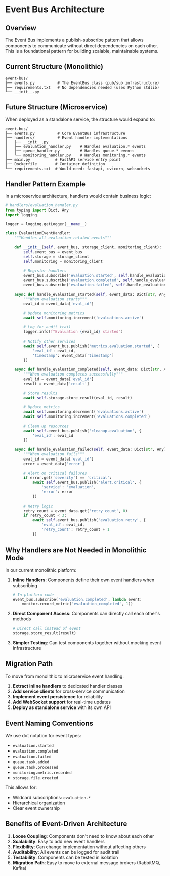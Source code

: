 # Event Bus Architecture

## Overview

The Event Bus implements a publish-subscribe pattern that allows components to communicate without direct dependencies on each other. This is a foundational pattern for building scalable, maintainable systems.

## Current Structure (Monolithic)

```
event-bus/
├── events.py          # The EventBus class (pub/sub infrastructure)
├── requirements.txt   # No dependencies needed (uses Python stdlib)
└── __init__.py
```

## Future Structure (Microservice)

When deployed as a standalone service, the structure would expand to:

```
event-bus/
├── events.py          # Core EventBus infrastructure
├── handlers/          # Event handler implementations
│   ├── __init__.py
│   ├── evaluation_handler.py    # Handles evaluation.* events
│   ├── queue_handler.py         # Handles queue.* events
│   └── monitoring_handler.py    # Handles monitoring.* events
├── main.py           # FastAPI service entry point
├── Dockerfile        # Container definition
└── requirements.txt  # Would need: fastapi, uvicorn, websockets
```

## Handler Pattern Example

In a microservice architecture, handlers would contain business logic:

```python
# handlers/evaluation_handler.py
from typing import Dict, Any
import logging

logger = logging.getLogger(__name__)

class EvaluationEventHandler:
    """Handles all evaluation-related events"""
    
    def __init__(self, event_bus, storage_client, monitoring_client):
        self.event_bus = event_bus
        self.storage = storage_client
        self.monitoring = monitoring_client
        
        # Register handlers
        event_bus.subscribe('evaluation.started', self.handle_evaluation_started)
        event_bus.subscribe('evaluation.completed', self.handle_evaluation_completed)
        event_bus.subscribe('evaluation.failed', self.handle_evaluation_failed)
    
    async def handle_evaluation_started(self, event_data: Dict[str, Any]):
        """When evaluation starts"""
        eval_id = event_data['eval_id']
        
        # Update monitoring metrics
        await self.monitoring.increment('evaluations.active')
        
        # Log for audit trail
        logger.info(f"Evaluation {eval_id} started")
        
        # Notify other services
        await self.event_bus.publish('metrics.evaluation.started', {
            'eval_id': eval_id,
            'timestamp': event_data['timestamp']
        })
    
    async def handle_evaluation_completed(self, event_data: Dict[str, Any]):
        """When evaluation completes successfully"""
        eval_id = event_data['eval_id']
        result = event_data['result']
        
        # Store results
        await self.storage.store_result(eval_id, result)
        
        # Update metrics
        await self.monitoring.decrement('evaluations.active')
        await self.monitoring.increment('evaluations.completed')
        
        # Clean up resources
        await self.event_bus.publish('cleanup.evaluation', {
            'eval_id': eval_id
        })
    
    async def handle_evaluation_failed(self, event_data: Dict[str, Any]):
        """When evaluation fails"""
        eval_id = event_data['eval_id']
        error = event_data['error']
        
        # Alert on critical failures
        if error.get('severity') == 'critical':
            await self.event_bus.publish('alert.critical', {
                'service': 'evaluation',
                'error': error
            })
        
        # Retry logic
        retry_count = event_data.get('retry_count', 0)
        if retry_count < 3:
            await self.event_bus.publish('evaluation.retry', {
                'eval_id': eval_id,
                'retry_count': retry_count + 1
            })
```

## Why Handlers are Not Needed in Monolithic Mode

In our current monolithic platform:

1. **Inline Handlers**: Components define their own event handlers when subscribing
   ```python
   # In platform code
   event_bus.subscribe('evaluation.completed', lambda event: 
       monitor.record_metric('evaluation_completed', 1))
   ```

2. **Direct Component Access**: Components can directly call each other's methods
   ```python
   # Direct call instead of event
   storage.store_result(result)
   ```

3. **Simpler Testing**: Can test components together without mocking event infrastructure

## Migration Path

To move from monolithic to microservice event handling:

1. **Extract inline handlers** to dedicated handler classes
2. **Add service clients** for cross-service communication
3. **Implement event persistence** for reliability
4. **Add WebSocket support** for real-time updates
5. **Deploy as standalone service** with its own API

## Event Naming Conventions

We use dot notation for event types:

- `evaluation.started`
- `evaluation.completed`
- `evaluation.failed`
- `queue.task.added`
- `queue.task.processed`
- `monitoring.metric.recorded`
- `storage.file.created`

This allows for:
- Wildcard subscriptions: `evaluation.*`
- Hierarchical organization
- Clear event ownership

## Benefits of Event-Driven Architecture

1. **Loose Coupling**: Components don't need to know about each other
2. **Scalability**: Easy to add new event handlers
3. **Flexibility**: Can change implementation without affecting others
4. **Auditability**: All events can be logged for audit trail
5. **Testability**: Components can be tested in isolation
6. **Migration Path**: Easy to move to external message brokers (RabbitMQ, Kafka)